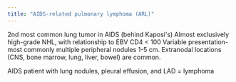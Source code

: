 ```yaml
---
title: "AIDS-related pulmonary lymphoma (ARL)"
---
```

2nd most common lung tumor in AIDS (behind Kaposi's)
Almost exclusively high-grade NHL, with relationship to EBV
CD4 &lt; 100
Variable presentation- most commonly multiple peripheral nodules 1-5 cm.
Extranodal locations (CNS, bone marrow, lung, liver, bowel) are common.

AIDS patient with lung nodules, pleural effusion, and LAD = lymphoma

